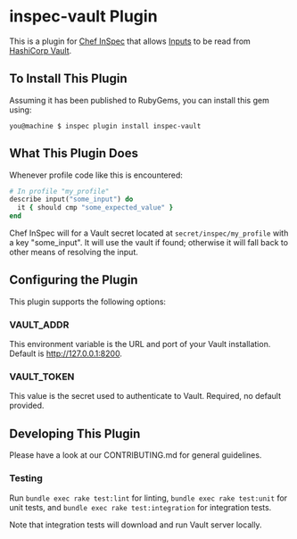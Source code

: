 # inspec-vault Plugin

This is a plugin for [Chef InSpec](https://www.inspec.io/) that allows [Inputs](https://www.inspec.io/docs/reference/inputs/) to be read from [HashiCorp Vault](https://www.vaultproject.io/).

## To Install This Plugin

Assuming it has been published to RubyGems, you can install this gem using:

```
you@machine $ inspec plugin install inspec-vault
```

## What This Plugin Does

Whenever profile code like this is encountered:

```ruby
# In profile "my_profile"
describe input("some_input") do
  it { should cmp "some_expected_value" }
end
```

Chef InSpec will for a Vault secret located at `secret/inspec/my_profile` with a key "some_input". It will use the vault if found; otherwise it will fall back to other means of resolving the input.

## Configuring the Plugin

This plugin supports the following options:

### VAULT_ADDR

This environment variable is the URL and port of your Vault installation. Default is http://127.0.0.1:8200.

### VAULT_TOKEN

This value is the secret used to authenticate to Vault. Required, no default provided.

## Developing This Plugin

Please have a look at our CONTRIBUTING.md for general guidelines.

### Testing

Run `bundle exec rake test:lint` for linting, `bundle exec rake test:unit` for unit tests, and `bundle exec rake test:integration` for integration tests.

Note that integration tests will download and run Vault server locally.

